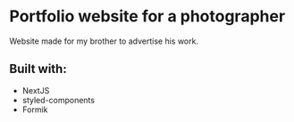# Portfolio website for a photographer

Website made for my brother to advertise his work.

## Built with:

<ul>
<li>NextJS</li>
<li>styled-components</li>  
<li>Formik</li>   
</ul>
